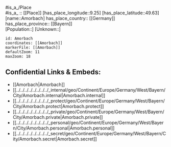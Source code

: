 ﻿---
location: [49.63,9.25] 
mapzoom: [7,12] 
mapmarker: city 
type: City
tags:
- geo/City


SpocWebEntityId: 28804
isDeleted: false
confidential: public

---
#is_a_/Place  
#is_a_ :: [[Place]] 
[has_place_longitude::9.25] 
[has_place_latitude::49.63] 
[name::Amorbach] 
has_place_country:: [[Germany]]  
has_place_province:: [[Bayern]]  
[Population::] 
[Unknown::] 


```leaflet
id: Amorbach
coordinates: [[Amorbach]] 
markerFile: [[Amorbach]] 
defaultZoom: 11 
maxZoom: 18
```


## Confidential Links & Embeds: 
- [[Amorbach|Amorbach]]  
- [[../../../../../../../../_internal/geo/Continent/Europe/Germany/West/Bayern/City/Amorbach.internal|Amorbach.internal]] 
- [[../../../../../../../../_protect/geo/Continent/Europe/Germany/West/Bayern/City/Amorbach.protect|Amorbach.protect]] 
- [[../../../../../../../../_private/geo/Continent/Europe/Germany/West/Bayern/City/Amorbach.private|Amorbach.private]] 
- [[../../../../../../../../_personal/geo/Continent/Europe/Germany/West/Bayern/City/Amorbach.personal|Amorbach.personal]] 
- [[../../../../../../../../_secret/geo/Continent/Europe/Germany/West/Bayern/City/Amorbach.secret|Amorbach.secret]] 
